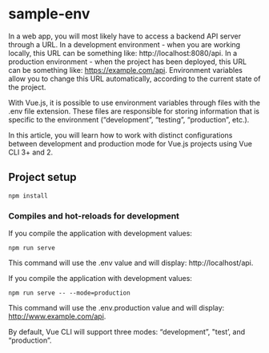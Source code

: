 # sample-env
In a web app, you will most likely have to access a backend API server through a URL. In a development environment - when you are working locally, this URL can be something like: http://localhost:8080/api. In a production environment - when the project has been deployed, this URL can be something like: https://example.com/api. Environment variables allow you to change this URL automatically, according to the current state of the project.

With Vue.js, it is possible to use environment variables through files with the .env file extension. These files are responsible for storing information that is specific to the environment (“development”, “testing”, “production”, etc.).

In this article, you will learn how to work with distinct configurations between development and production mode for Vue.js projects using Vue CLI 3+ and 2.
## Project setup
```
npm install
```

### Compiles and hot-reloads for development
If you compile the application with development values:
```
npm run serve
```
This command will use the .env value and will display: http://localhost/api.

If you compile the application with development values:
```
npm run serve -- --mode=production
```
This command will use the .env.production value and will display: http://www.example.com/api.

By default, Vue CLI will support three modes: “development”, "test’, and “production”.
